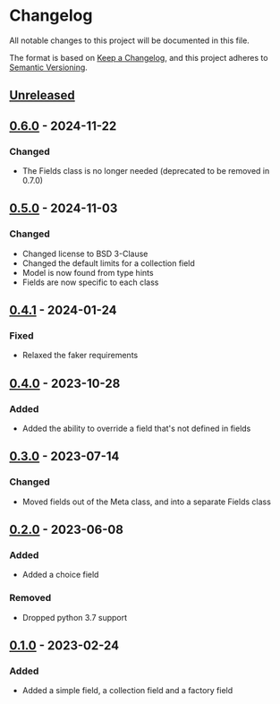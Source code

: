 # Changelog

All notable changes to this project will be documented in this file.

The format is based on [Keep a Changelog], and this project adheres to [Semantic Versioning].

## [Unreleased]

## [0.6.0] - 2024-11-22

### Changed

-   The Fields class is no longer needed (deprecated to be removed in 0.7.0)

## [0.5.0] - 2024-11-03

### Changed

-   Changed license to BSD 3-Clause
-   Changed the default limits for a collection field
-   Model is now found from type hints
-   Fields are now specific to each class

## [0.4.1] - 2024-01-24

### Fixed

-   Relaxed the faker requirements

## [0.4.0] - 2023-10-28

### Added

-   Added the ability to override a field that's not defined in fields

## [0.3.0] - 2023-07-14

### Changed

-   Moved fields out of the Meta class, and into a separate Fields class

## [0.2.0] - 2023-06-08

### Added

-   Added a choice field

### Removed

-   Dropped python 3.7 support

## [0.1.0] - 2023-02-24

### Added

-   Added a simple field, a collection field and a factory field

[Keep a Changelog]: https://keepachangelog.com/en/1.0.0/
[Semantic Versioning]: https://semver.org/spec/v2.0.0.html
[Unreleased]: https://github.com/spapanik/factorio/compare/v0.6.0...main
[0.6.0]: https://github.com/spapanik/factorio/compare/v0.5.0...v0.6.0
[0.5.0]: https://github.com/spapanik/factorio/compare/v0.4.1...v0.5.0
[0.4.1]: https://github.com/spapanik/factorio/compare/v0.4.0...v0.4.1
[0.4.0]: https://github.com/spapanik/factorio/compare/v0.3.0...v0.4.0
[0.3.0]: https://github.com/spapanik/factorio/compare/v0.2.0...v0.3.0
[0.2.0]: https://github.com/spapanik/factorio/compare/v0.1.0...v0.2.0
[0.1.0]: https://github.com/spapanik/factorio/releases/tag/v0.1.0
